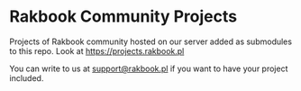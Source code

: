 # Rakbook Community Projects
Projects of Rakbook community hosted on our server added as submodules to this repo.
Look at <https://projects.rakbook.pl>

You can write to us at [support@rakbook.pl](mailto:support@rakbook.pl) if you want to have your project included.
